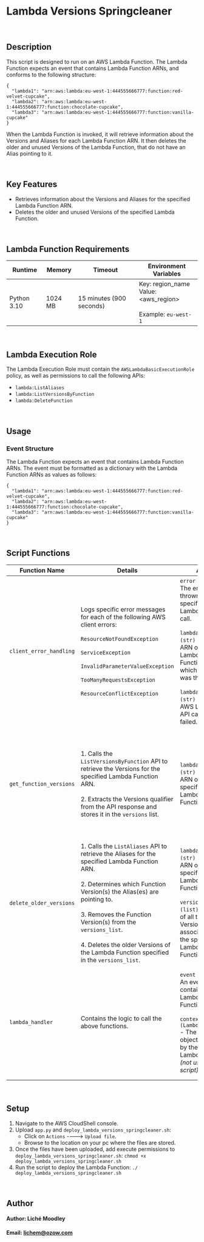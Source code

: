 # Lambda Versions Springcleaner

<br>

## Description

This script is designed to run on an AWS Lambda Function. The Lambda Function expects an event that contains Lambda Function ARNs, and conforms to the following structure:

```
{
  "lambda1": "arn:aws:lambda:eu-west-1:444555666777:function:red-velvet-cupcake",
  "lambda2": "arn:aws:lambda:eu-west-1:444555666777:function:chocolate-cupcake",
  "lambda3": "arn:aws:lambda:eu-west-1:444555666777:function:vanilla-cupcake"
}
```

When the Lambda Function is invoked, it will retrieve information about the Versions and Aliases for each Lambda Function ARN. It then deletes the older and unused Versions of the Lambda Function, that do not have an Alias pointing to it.

<br>

## Key Features
- Retrieves information about the Versions and Aliases for the specified Lambda Function ARN.
- Deletes the older and unused Versions of the specified Lambda Function.

<br>

## Lambda Function Requirements

| Runtime | Memory | Timeout | Environment Variables |
| ------- | ------ | ------- | --------------------- |
| Python 3.10 | 1024 MB | 15 minutes (900 seconds) | Key: region_name <br> Value: <aws_region> <br><br> Example: `eu-west-1` |

<br>

## Lambda Execution Role

The Lambda Execution Role must contain the `AWSLambdaBasicExecutionRole` policy, as well as permissions to call the following APIs:

- `lambda:ListAliases`
- `lambda:ListVersionsByFunction`
- `lambda:DeleteFunction`

<br>

## Usage
### Event Structure

The Lambda Function expects an event that contains Lambda Function ARNs. The event must be formatted as a dictionary with the Lambda Function ARNs as values as follows:

```
{
  "lambda1": "arn:aws:lambda:eu-west-1:444555666777:function:red-velvet-cupcake",
  "lambda2": "arn:aws:lambda:eu-west-1:444555666777:function:chocolate-cupcake",
  "lambda3": "arn:aws:lambda:eu-west-1:444555666777:function:vanilla-cupcake"
}
```

<br>

## Script Functions

| Function Name | Details | Args | Returns | Raises | Logs |
| ------------- | ------- | ---- | ------- | ------ | ---- |
| `client_error_handling` | Logs specific error messages for each of the following AWS client errors: <br><br> `ResourceNotFoundException` <br><br> `ServiceException` <br><br> `InvalidParameterValueException` <br><br> `TooManyRequestsException` <br><br> `ResourceConflictException` | `error (str)` - The error that is thrown for a specific AWS Lambda API call. <br><br> `lambda_function (str)` - The ARN of the Lambda Function for which the error was thrown. <br><br> `lambda_api (str)` - The AWS Lambda API call that failed. | `None` | `None` | `[ERROR]` - Logs any errors encountered whilst making calls to the AWS Lambda APIs. |
| `get_function_versions` | 1. Calls the `ListVersionsByFunction` API to retrieve the Versions for the specified Lambda Function ARN. <br><br> 2. Extracts the Versions qualifier from the API response and stores it in the `versions` list. | `lambda_function (str)` - The ARN of the specified Lambda Function. | `versions (list)` - A list of all the Versions associated with the specified Lambda Function. | Exception: Re-raises any exceptions encountered while calling the `ListVersionsByFunction` API. Exceptions are logged with error details. <br><br> **NOTE:** Any exceptions encountered will be propagated to the calling function (i.e. `lambda_handler`) where they will be handled. | `[INFO]` - Logs a statement prior to calling the `ListVersionsByFunction` API. |
| `delete_older_versions` | 1. Calls the `ListAliases` API to retrieve the Aliases for the specified Lambda Function ARN. <br><br> 2. Determines which Function Version(s) the Alias(es) are pointing to. <br><br> 3. Removes the Function Version(s) from the `versions_list`. <br><br> 4. Deletes the older Versions of the Lambda Function specified in the `versions_list`. | `lambda_function (str)` - The ARN of the specified Lambda Function. <br><br> `versions_list (list)` - A list of all the Versions associated with the specified Lambda Function. | `None` | Exception: Re-raises any exceptions encountered while calling the `ListAliases` and `DeleteFunction` APIs. Exceptions are logged with error details. <br><br> **NOTE:** Any exceptions encountered will be propagated to the calling function (i.e. `lambda_handler`) where they will be handled. | `[INFO]` - Logs details about the Versions and Aliases associated with the specified Lambda Function. Logs each Version of the Lambda Function that is deleted. | 
| `lambda_handler` | Contains the logic to call the above functions. | `event (dict)` - An event containing Lambda Function ARNs. <br><br> `context (LambdaContext)` - The context object provided by the AWS Lambda service *(not used in this script)*. | `dict` - A dictionary containing: <br><br> `statusCode (int)` - HTTP status code indicating the result of the code execution. A `200` status code indicates that the code executed successfully. <br><br> *Sample output:* <pre>return {<br>    'statusCode': 200,<br>    'body': json.dumps('Code executed successfully!')<br>}</pre> | `None` | `[INFO]` - Logs details about the Lambda Function being processed. Logs statements above and below each method call. |

<br>

## Setup

1. Navigate to the AWS CloudShell console.
2. Upload `app.py` and `deploy_lambda_versions_springcleaner.sh`:
   - Click on `Actions` ----> `Upload file`.
   - Browse to the location on your pc where the files are stored.
3. Once the files have been uploaded, add execute permissions to `deploy_lambda_versions_springcleaner.sh`:
   `chmod +x deploy_lambda_versions_springcleaner.sh`
4. Run the script to deploy the Lambda Function:
   `./ deploy_lambda_versions_springcleaner.sh`

<br>
   
## Author
#### Author: Liché Moodley
#### Email: lichem@ozow.com

